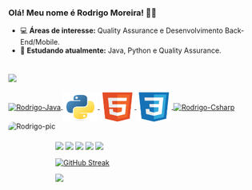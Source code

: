 ### Olá! Meu nome é Rodrigo Moreira! 🙋‍♂️

- 💻 **Áreas de interesse:** Quality Assurance e Desenvolvimento Back-End/Mobile.  
- 📙 **Estudando atualmente:** Java, Python e Quality Assurance.

#
<div align="left">
  <a href="https://github.com/rodrigoroymoreira">
  <img height="180em" src="https://github-readme-stats.vercel.app/api?username=rodrigoroymoreira&show_icons=true&theme=dark&include_all_commits=true&count_private=true"/>
</div>

<div style="display: inline_block"><br>
  <img align="center" alt="Rodrigo-Java" height="60" width="70" src="https://cdn.jsdelivr.net/gh/devicons/devicon/icons/java/java-original.svg">
  <img align="center" alt="Rodrigo-Python" height="60" width="70" src="https://raw.githubusercontent.com/devicons/devicon/master/icons/python/python-original.svg">
  <img align="center" alt="Rodrigo-HTML" height="60" width="70" src="https://raw.githubusercontent.com/devicons/devicon/master/icons/html5/html5-original.svg">
  <img align="center" alt="Rodrigo-CSS" height="60" width="70" src="https://raw.githubusercontent.com/devicons/devicon/master/icons/css3/css3-original.svg">
  <img align="center" alt="Rodrigo-Csharp" height="60" width="70" src="https://cdn.jsdelivr.net/gh/devicons/devicon/icons/android/android-plain.svg"> 
  <img align="left" alt="Rodrigo-pic" height="250" style="border-radius:10px;" src=https://i.ibb.co/8XRLtCX/rtv.png">
</div>
                                                                                                                    
#

<div> 
  <a href="https://www.youtube.com/channel/UCZ_Rba7BIRuje1xP9OoKxSQ" target="_blank"><img src="https://img.shields.io/badge/YouTube-FF0000?style=for-the-badge&logo=youtube&logoColor=white" target="_blank"></a>
  <a href="https://instagram.com/royzao" target="_blank"><img src="https://img.shields.io/badge/-Instagram-%23E4405F?style=for-the-badge&logo=instagram&logoColor=white" target="_blank"></a>
 	<a href="https://www.twitch.tv/royzaotv" target="_blank"><img src="https://img.shields.io/badge/Twitch-9146FF?style=for-the-badge&logo=twitch&logoColor=white" target="_blank"></a>
  <a href = "mailto:rodrigocurziomoreira@gmail.com"><img src="https://img.shields.io/badge/-Gmail-%23333?style=for-the-badge&logo=gmail&logoColor=white" target="_blank"></a>
  <a href="https://www.linkedin.com/in/cmrodrigo/" target="_blank"><img src="https://img.shields.io/badge/-LinkedIn-%230077B5?style=for-the-badge&logo=linkedin&logoColor=white" target="_blank"></a> 
  
[![GitHub Streak](https://github-readme-streak-stats.herokuapp.com?user=rodrigoroymoreira&theme=dark&hide_border=true&date_format=M%20j%5B%2C%20Y%5D)](https://git.io/streak-stats)

</div>

<div align="left">
  <img height="180em" src="https://github-readme-stats.vercel.app/api/top-langs/?username=rodrigoroymoreira&layout=compact&langs_count=7&theme=dark"/>
</div>                                                                                                                                                    
